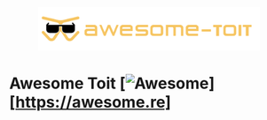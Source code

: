 <div align="center"><img type="image/svg+xml" width="400" src="./assets/image/awesome-toit-logo-x.svg" alt="Awesome Toit"/></div>

# Awesome Toit [![Awesome](https://awesome.re/badge.svg)][https://awesome.re]
